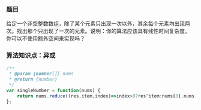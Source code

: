 ### 题目
给定一个非空整数数组，除了某个元素只出现一次以外，其余每个元素均出现两次。找出那个只出现了一次的元素。说明：你的算法应该具有线性时间复杂度。 你可以不使用额外空间来实现吗？

### 算法知识点：异或
```js
/**
 * @param {number[]} nums
 * @return {number}
 */
var singleNumber = function(nums) {
    return nums.reduce((res,item,index)=>index>0?res^item:nums[0],nums[0])
};
```